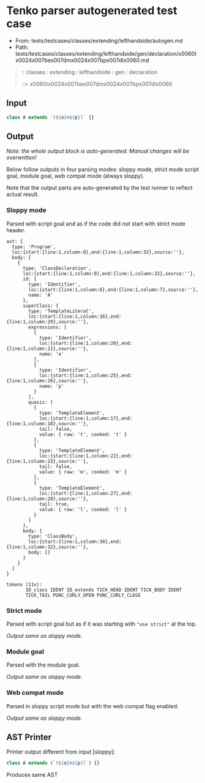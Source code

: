 # Tenko parser autogenerated test case

- From: tests/testcases/classes/extending/lefthandside/autogen.md
- Path: tests/testcases/classes/extending/lefthandside/gen/declaration/x0060tx0024x007bex007dmx0024x007bpx007dlx0060.md

> :: classes : extending : lefthandside : gen : declaration
>
> ::> x0060tx0024x007bex007dmx0024x007bpx007dlx0060

## Input


`````js
class A extends `t${e}m${p}l` {}
`````

## Output

_Note: the whole output block is auto-generated. Manual changes will be overwritten!_

Below follow outputs in four parsing modes: sloppy mode, strict mode script goal, module goal, web compat mode (always sloppy).

Note that the output parts are auto-generated by the test runner to reflect actual result.

### Sloppy mode

Parsed with script goal and as if the code did not start with strict mode header.

`````
ast: {
  type: 'Program',
  loc:{start:{line:1,column:0},end:{line:1,column:32},source:''},
  body: [
    {
      type: 'ClassDeclaration',
      loc:{start:{line:1,column:0},end:{line:1,column:32},source:''},
      id: {
        type: 'Identifier',
        loc:{start:{line:1,column:6},end:{line:1,column:7},source:''},
        name: 'A'
      },
      superClass: {
        type: 'TemplateLiteral',
        loc:{start:{line:1,column:16},end:{line:1,column:29},source:''},
        expressions: [
          {
            type: 'Identifier',
            loc:{start:{line:1,column:20},end:{line:1,column:21},source:''},
            name: 'e'
          },
          {
            type: 'Identifier',
            loc:{start:{line:1,column:25},end:{line:1,column:26},source:''},
            name: 'p'
          }
        ],
        quasis: [
          {
            type: 'TemplateElement',
            loc:{start:{line:1,column:17},end:{line:1,column:18},source:''},
            tail: false,
            value: { raw: 't', cooked: 't' }
          },
          {
            type: 'TemplateElement',
            loc:{start:{line:1,column:22},end:{line:1,column:23},source:''},
            tail: false,
            value: { raw: 'm', cooked: 'm' }
          },
          {
            type: 'TemplateElement',
            loc:{start:{line:1,column:27},end:{line:1,column:28},source:''},
            tail: true,
            value: { raw: 'l', cooked: 'l' }
          }
        ]
      },
      body: {
        type: 'ClassBody',
        loc:{start:{line:1,column:30},end:{line:1,column:32},source:''},
        body: []
      }
    }
  ]
}

tokens (11x):
       ID_class IDENT ID_extends TICK_HEAD IDENT TICK_BODY IDENT
       TICK_TAIL PUNC_CURLY_OPEN PUNC_CURLY_CLOSE
`````

### Strict mode

Parsed with script goal but as if it was starting with `"use strict"` at the top.

_Output same as sloppy mode._

### Module goal

Parsed with the module goal.

_Output same as sloppy mode._

### Web compat mode

Parsed in sloppy script mode but with the web compat flag enabled.

_Output same as sloppy mode._

## AST Printer

Printer output different from input [sloppy]:

````js
class A extends (`t${e}m${p}l`) {}
````

Produces same AST
